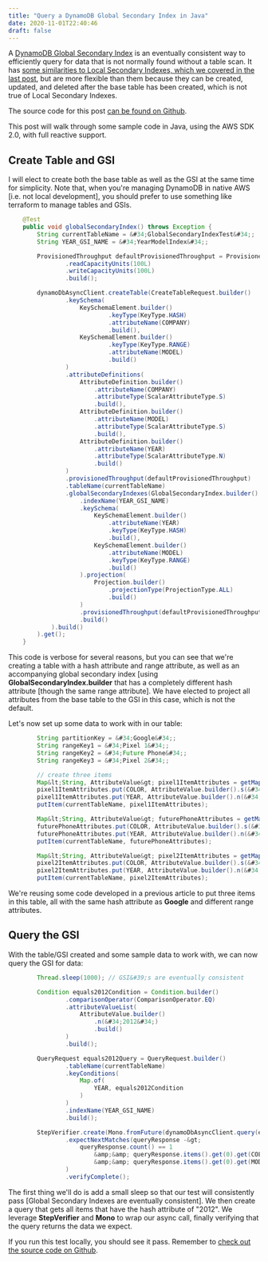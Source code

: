 ```yaml
---
title: "Query a DynamoDB Global Secondary Index in Java"
date: 2020-11-01T22:40:46
draft: false
---
```


A [DynamoDB Global Secondary Index](https://docs.aws.amazon.com/amazondynamodb/latest/developerguide/GSI.html) is an eventually consistent way to efficiently query for data that is not normally found without a table scan. It has [some similarities to Local Secondary Indexes, which we covered in the last post](https://nickolasfisher.com/blog/Query-a-DynamoDB-Local-Secondary-Index-with-Java), but are more flexible than them because they can be created, updated, and deleted after the base table has been created, which is not true of Local Secondary Indexes.

The source code for this post [can be found on Github](https://github.com/nfisher23/webflux-and-dynamo/blob/master/src/test/java/com/nickolasfisher/reactivedynamo/PhoneServiceTest.java#L456).

This post will walk through some sample code in Java, using the AWS SDK 2.0, with full reactive support.

## Create Table and GSI

I will elect to create both the base table as well as the GSI at the same time for simplicity. Note that, when you&#39;re managing DynamoDB in native AWS \[i.e. not local development\], you should prefer to use something like terraform to manage tables and GSIs.

```java
    @Test
    public void globalSecondaryIndex() throws Exception {
        String currentTableName = &#34;GlobalSecondaryIndexTest&#34;;
        String YEAR_GSI_NAME = &#34;YearModelIndex&#34;;

        ProvisionedThroughput defaultProvisionedThroughput = ProvisionedThroughput.builder()
                .readCapacityUnits(100L)
                .writeCapacityUnits(100L)
                .build();

        dynamoDbAsyncClient.createTable(CreateTableRequest.builder()
                .keySchema(
                    KeySchemaElement.builder()
                            .keyType(KeyType.HASH)
                            .attributeName(COMPANY)
                            .build(),
                    KeySchemaElement.builder()
                            .keyType(KeyType.RANGE)
                            .attributeName(MODEL)
                            .build()
                )
                .attributeDefinitions(
                    AttributeDefinition.builder()
                        .attributeName(COMPANY)
                        .attributeType(ScalarAttributeType.S)
                        .build(),
                    AttributeDefinition.builder()
                        .attributeName(MODEL)
                        .attributeType(ScalarAttributeType.S)
                        .build(),
                    AttributeDefinition.builder()
                        .attributeName(YEAR)
                        .attributeType(ScalarAttributeType.N)
                        .build()
                )
                .provisionedThroughput(defaultProvisionedThroughput)
                .tableName(currentTableName)
                .globalSecondaryIndexes(GlobalSecondaryIndex.builder()
                    .indexName(YEAR_GSI_NAME)
                    .keySchema(
                        KeySchemaElement.builder()
                            .attributeName(YEAR)
                            .keyType(KeyType.HASH)
                            .build(),
                        KeySchemaElement.builder()
                            .attributeName(MODEL)
                            .keyType(KeyType.RANGE)
                            .build()
                    ).projection(
                        Projection.builder()
                            .projectionType(ProjectionType.ALL)
                            .build()
                    )
                    .provisionedThroughput(defaultProvisionedThroughput)
                    .build()
            ).build()
        ).get();
    }

```

This code is verbose for several reasons, but you can see that we&#39;re creating a table with a hash attribute and range attribute, as well as an accompanying global secondary index \[using **GlobalSecondaryIndex.builder** that has a completely different hash attribute \[though the same range attribute\]. We have elected to project all attributes from the base table to the GSI in this case, which is not the default.

Let&#39;s now set up some data to work with in our table:

```java
        String partitionKey = &#34;Google&#34;;
        String rangeKey1 = &#34;Pixel 1&#34;;
        String rangeKey2 = &#34;Future Phone&#34;;
        String rangeKey3 = &#34;Pixel 2&#34;;

        // create three items
        Map&lt;String, AttributeValue&gt; pixel1ItemAttributes = getMapWith(partitionKey, rangeKey1);
        pixel1ItemAttributes.put(COLOR, AttributeValue.builder().s(&#34;Blue&#34;).build());
        pixel1ItemAttributes.put(YEAR, AttributeValue.builder().n(&#34;2012&#34;).build());
        putItem(currentTableName, pixel1ItemAttributes);

        Map&lt;String, AttributeValue&gt; futurePhoneAttributes = getMapWith(partitionKey, rangeKey2);
        futurePhoneAttributes.put(COLOR, AttributeValue.builder().s(&#34;Silver&#34;).build());
        futurePhoneAttributes.put(YEAR, AttributeValue.builder().n(&#34;2030&#34;).build());
        putItem(currentTableName, futurePhoneAttributes);

        Map&lt;String, AttributeValue&gt; pixel2ItemAttributes = getMapWith(partitionKey, rangeKey3);
        pixel2ItemAttributes.put(COLOR, AttributeValue.builder().s(&#34;Cyan&#34;).build());
        pixel2ItemAttributes.put(YEAR, AttributeValue.builder().n(&#34;2014&#34;).build());
        putItem(currentTableName, pixel2ItemAttributes);

```

We&#39;re reusing some code developed in a previous article to put three items in this table, all with the same hash attribute as **Google** and different range attributes.

## Query the GSI

With the table/GSI created and some sample data to work with, we can now query the GSI for data:

```java
        Thread.sleep(1000); // GSI&#39;s are eventually consistent

        Condition equals2012Condition = Condition.builder()
                .comparisonOperator(ComparisonOperator.EQ)
                .attributeValueList(
                    AttributeValue.builder()
                        .n(&#34;2012&#34;)
                        .build()
                )
                .build();

        QueryRequest equals2012Query = QueryRequest.builder()
                .tableName(currentTableName)
                .keyConditions(
                    Map.of(
                        YEAR, equals2012Condition
                    )
                )
                .indexName(YEAR_GSI_NAME)
                .build();

        StepVerifier.create(Mono.fromFuture(dynamoDbAsyncClient.query(equals2012Query)))
                .expectNextMatches(queryResponse -&gt;
                    queryResponse.count() == 1
                        &amp;&amp; queryResponse.items().get(0).get(COLOR).s().equals(&#34;Blue&#34;)
                        &amp;&amp; queryResponse.items().get(0).get(MODEL).s().equals(&#34;Pixel 1&#34;)
                )
                .verifyComplete();

```

The first thing we&#39;ll do is add a small sleep so that our test will consistently pass \[Global Secondary Indexes are eventually consistent\]. We then create a query that gets all items that have the hash attribute of &#34;2012&#34;. We leverage **StepVerifier** and **Mono** to wrap our async call, finally verifying that the query returns the data we expect.

If you run this test locally, you should see it pass. Remember to [check out the source code on Github](https://github.com/nfisher23/webflux-and-dynamo/blob/master/src/test/java/com/nickolasfisher/reactivedynamo/PhoneServiceTest.java#L456).
